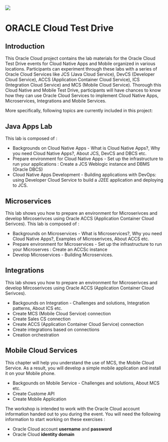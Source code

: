 ![](APACTestDrive-CloudNative_Mobile/common/images/OracleCloudNativePlatform.PNG)
---
# ORACLE Cloud Test Drive #

## Introduction ##

This Oracle Cloud project contains the lab materials for the Oracle Cloud Test Drive events for Cloud Native Apps and Mobile organized in various locations.  Participants can experiment through these labs with a series of Oracle Cloud Services like JCS (Java Cloud Service), DevCS (Developer Cloud Service), ACCS (Application Container Cloud Service), ICS (Integration Cloud Service) and MCS (Mobile Cloud Service). Thorough this Cloud Native and Mobile Test Drive, participants will have chances to know how they can use Oracle Cloud Services to implement Cloud Native Apps, Microservices, Integrations and Mobile Services.  

More specifically, following topics are currently included in this project:

## Java Apps Lab ##
This lab is composed of :
+ Backgrounds on Cloud Native Apps - What is Cloud Native Apps?, Why you need Cloud Native Apps?, About JCS, DevCS and DBCS etc.
+ Prepare environment for Cloud Native Apps - Set up the infrastructure to run your applications : Create a JCS Weblogic instance and DBMS (Oracle DBCS)
+ Cloud Native Apps Development - Building applications with DevOps: using Developer Cloud Service to build a J2EE application and deploying to JCS.

## Microservices ##
This lab shows you how to prepare an environment for Microserivces and develop Mircoserivces using Oracle ACCS (Application Container Cloud Serivces). This lab is composed of : 
+ Backgrounds on Microservices - What is Microservices?, Why you need Cloud Native Apps?, Examples of Microserivces, About ACCS etc.
+ Prepare environment for Microservices - Set up the infrastructure to run your Microserves : Create an ACCSc instance
+ Develop Microservices - Building Microservices.

## Integrations ##
This lab shows you how to prepare an environment for Microserivces and develop Mircoserivces using Oracle ACCS (Application Container Cloud Serivces).
+ Backgounds on Integration - Challenges and solutions, Integration patterns, About ICS etc.
+ Create MCS (Mobile Cloud Service) connection
+ Create Sales CS connection
+ Create ACCS (Application Container Cloud Service) connection
+ Create integrations based on connections
+ Creation orchestration

## Mobile Cloud Services ##
This chapter will help you understand the use of MCS, the Mobile Cloud Service.  As a result, you will develop a simple mobile application and install it on your Mobile phone.
+ Backgounds on Mobile Service - Challenges and solutions, About MCS etc.
+ Create Custome API
+ Create Mobile Application

The workshop is intended to work with the Oracle Cloud account information handed out to you during the event.  You will need the following information to start working on these exercises :

+ Oracle Cloud account **username** and **password**
+ Oracle Cloud **identity domain**
